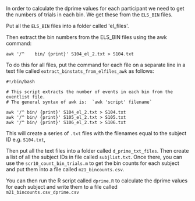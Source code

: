 In order to calculate the dprime values for each participant we need to get the numbers of trials in each bin.  We get these from the `ELS_BIN` files.  

Put all the `ELS_BIN` files into a folder called 'el_files'. 

Then extract the bin numbers from the ELS_BIN files using the awk command:

`awk '/^	bin/ {print}' S104_el_2.txt > S104.txt`

To do this for all files, put the command for each file on a separate line in a text file called `extract_binstats_from_elfiles_awk` as follows:

```
#!/bin/bash

# This script extracts the number of events in each bin from the eventlist file.
# The general syntax of awk is:  `awk 'script' filename`

awk '/^	bin/ {print}' S104_el_2.txt > S104.txt
awk '/^	bin/ {print}' S105_el_2.txt > S105.txt
awk '/^	bin/ {print}' S106_el_2.txt > S106.txt

```

This will create a series of `.txt` files with the filenames equal to the subject ID e.g. `S104.txt`,

Then put all the text files into a folder called `d_prime_txt_files`. Then create a list of all the subject IDs in file called `subjlist.txt`.	 Once there, you can use the `scr10_count_bin_trials.m` to get the bin counts for each subject and put them into a file called `m21_bincounts.csv`.  

You can then run the R script called `dprime.R` to calculate the dprime values for each subject and write them to a file called `m21_bincounts.csv_dprime.csv`